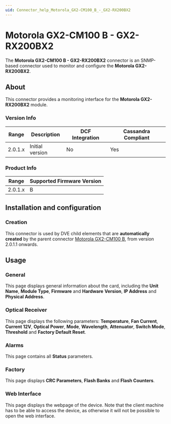 ```yaml
---
uid: Connector_help_Motorola_GX2-CM100_B_-_GX2-RX200BX2
---
```


# Motorola GX2-CM100 B - GX2-RX200BX2

The **Motorola GX2-CM100 B - GX2-RX200BX2** connector is an SNMP-based connector used to monitor and configure the **Motorola GX2-RX200BX2**.

## About

This connector provides a monitoring interface for the **Motorola GX2-RX200BX2** module.

### Version Info

| **Range** | **Description** | **DCF Integration** | **Cassandra Compliant** |
|------------------|-----------------|---------------------|-------------------------|
| 2.0.1.x          | Initial version | No                  | Yes                     |

### Product Info

| Range | Supported Firmware Version |
|------------------|-----------------------------|
| 2.0.1.x          | B                           |

## Installation and configuration

### Creation

This connector is used by DVE child elements that are **automatically created** by the parent connector [Motorola GX2-CM100 B](xref:Connector_help_Motorola_GX2-CM100_B), from version 2.0.1.1 onwards.

## Usage

### General

This page displays general information about the card, including the **Unit Name**, **Module Type**, **Firmware** and **Hardware** **Version**, **IP Address** and **Physical Address**.

### Optical Receiver

This page displays the following parameters: **Temperature**, **Fan Current**, **Current 12V**, **Optical Power**, **Mode**, **Wavelength**, **Attenuator**, **Switch Mode**, **Threshold** and **Factory Default Reset**.

### Alarms

This page contains all **Status** parameters.

### Factory

This page displays **CRC Parameters**, **Flash Banks** and **Flash Counters**.

### Web Interface

This page displays the webpage of the device. Note that the client machine has to be able to access the device, as otherwise it will not be possible to open the web interface.
